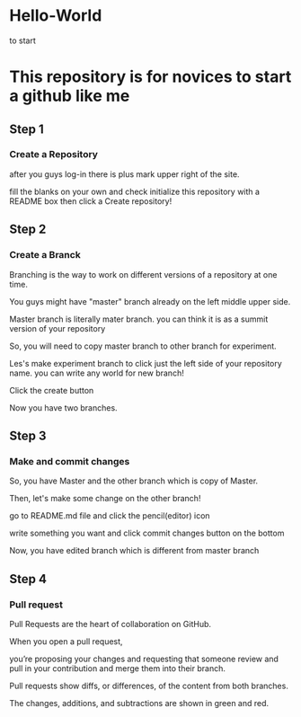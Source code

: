 # Hello-World
to start

# This repository is for novices to start a github like me

## Step 1 
### Create a Repository 

after you guys log-in there is plus mark upper right of the site.

fill the blanks on your own and check initialize this repository with a README box
then click a Create repository!

## Step 2
### Create a Branck

Branching is the way to work on different versions of a repository at one time.

You guys might have "master" branch already on the left middle upper side.

Master branch is literally mater branch. 
you can think it is as a summit version of your repository

So, you will need to copy master branch to other branch for experiment.

Les's make experiment branch to click just the left side of your repository name.
you can write any world for new branch!

Click the create button

Now you have two branches.

## Step 3
### Make and commit changes

So, you have Master and the other branch which is copy of Master.

Then, let's make some change on the other branch!

go to README.md file and click the pencil(editor) icon

write something you want and click commit changes button on the bottom

Now, you have edited branch which is different from master branch

## Step 4
### Pull request

Pull Requests are the heart of collaboration on GitHub. 

When you open a pull request, 

you’re proposing your changes and requesting that someone review and pull in your contribution and merge them into their branch. 

Pull requests show diffs, or differences, of the content from both branches. 

The changes, additions, and subtractions are shown in green and red.
